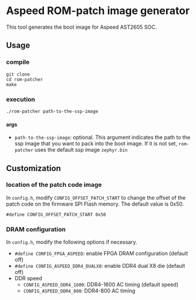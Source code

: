 # Aspeed ROM-patch image generator
This tool generates the boot image for Aspeed AST2605 SOC.


## Usage
### compile
```
git clone 
cd rom-patcher
make
```
### execution
```
./rom-patcher path-to-the-ssp-image
```
#### args
- `path-to-the-ssp-image`: optional.  This argument indicates the path to the ssp image that you want to pack into
the boot image.  If it is not set, `rom-patcher` uses the default ssp image `zephyr.bin`

## Customization
### location of the patch code image
In `config.h`, modify `CONFIG_OFFSET_PATCH_START` to change the offset of the patch code on the firmware SPI Flash memory. The default value is 0x50.  
```
#define CONFIG_OFFSET_PATCH_START 0x50
```

### DRAM configuration
In `config.h`, modify the following options if necessary.
- `#define CONFIG_FPGA_ASPEED`: enable FPGA DRAM configuration (default off)
- `#define CONFIG_ASPEED_DDR4_DUALX8`: enable DDR4 dual X8 die (default off)
- DDR speed
  - `CONFIG_ASPEED_DDR4_1600`: DDR4-1600 AC timing (default speed)
  - `CONFIG_ASPEED_DDR4_800`: DDR4-800 AC timing

